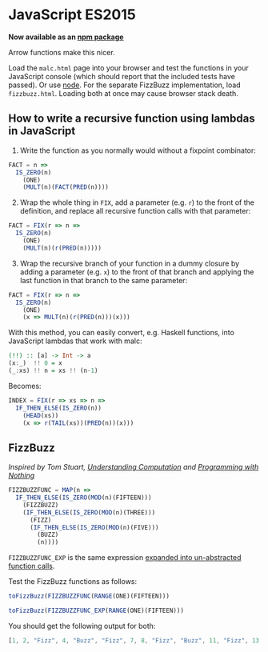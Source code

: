 # JavaScript ES2015

**Now available as an [npm package](https://github.com/sjsyrek/malcjs)**

Arrow functions make this nicer.

Load the `malc.html` page into your browser and test the functions in your JavaScript console (which should report that the included tests have passed). Or use [node](https://nodejs.org/en/). For the separate FizzBuzz implementation, load `fizzbuzz.html`. Loading both at once may cause browser stack death.

## How to write a recursive function using lambdas in JavaScript

1. Write the function as you normally would without a fixpoint combinator:
```js
FACT = n =>
  IS_ZERO(n)
    (ONE)
    (MULT(n)(FACT(PRED(n))))
```

2. Wrap the whole thing in `FIX`, add a parameter (e.g. `r`) to the front of the definition, and replace all recursive function calls with that parameter:
```js
FACT = FIX(r => n =>
  IS_ZERO(n)
    (ONE)
    (MULT(n)(r(PRED(n)))))
```

3. Wrap the recursive branch of your function in a dummy closure by adding a parameter (e.g. `x`) to the front of that branch and applying the last function in that branch to the same parameter:
```js
FACT = FIX(r => n =>
  IS_ZERO(n)
    (ONE)
    (x => MULT(n)(r(PRED(n)))(x)))
```

With this method, you can easily convert, e.g. Haskell functions, into JavaScript lambdas that work with malc:

```hs
(!!) :: [a] -> Int -> a
(x:_)  !! 0 = x
(_:xs) !! n = xs !! (n-1)
```

Becomes:

```js
INDEX = FIX(r => xs => n =>
  IF_THEN_ELSE(IS_ZERO(n))
    (HEAD(xs))
    (x => r(TAIL(xs))(PRED(n))(x)))
```

## FizzBuzz

_Inspired by Tom Stuart, [Understanding Computation](https://www.amazon.co.uk/gp/product/1449329276/ref=as_li_tl?ie=UTF8&camp=1634&creative=19450&creativeASIN=1449329276&linkCode=as2&tag=computationclub-21&linkId=Y33MSPW2C4U3YVP5) and [Programming with Nothing](https://speakerdeck.com/tomstuart/programming-with-nothing)_

```js
FIZZBUZZFUNC = MAP(n =>
  IF_THEN_ELSE(IS_ZERO(MOD(n)(FIFTEEN)))
    (FIZZBUZZ)
    (IF_THEN_ELSE(IS_ZERO(MOD(n)(THREE)))
      (FIZZ)
      (IF_THEN_ELSE(IS_ZERO(MOD(n)(FIVE)))
        (BUZZ)
        (n))))
```

`FIZZBUZZFUNC_EXP` is the same expression [expanded into un-abstracted function calls](fizzbuzz_javascript.md).

Test the FizzBuzz functions as follows:

```js
toFizzBuzz(FIZZBUZZFUNC(RANGE(ONE)(FIFTEEN)))

toFizzBuzz(FIZZBUZZFUNC_EXP(RANGE(ONE)(FIFTEEN)))
```

You should get the following output for both:

```js
[1, 2, "Fizz", 4, "Buzz", "Fizz", 7, 8, "Fizz", "Buzz", 11, "Fizz", 13, 14, "FizzBuzz"]
```
